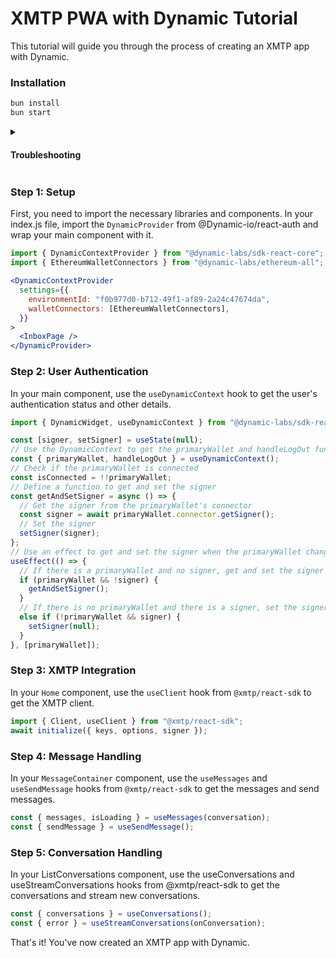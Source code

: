 # XMTP PWA with Dynamic Tutorial

This tutorial will guide you through the process of creating an XMTP app with Dynamic.

### Installation

```bash
bun install
bun start
```

<details >
  <summary><h4>Troubleshooting</h4></summary>

If you are experiencing package issues you can install Craco and this is `craco.config.js`

```jsx
const path = require("path");
const webpack = require("webpack");

module.exports = {
  webpack: {
    alias: {
      "date-fns/min": path.resolve(__dirname, "node_modules/date-fns/index.js"),
      "date-fns/subSeconds": path.resolve(
        __dirname,
        "node_modules/date-fns/index.js"
      ),
      "date-fns/isAfter": path.resolve(
        __dirname,
        "node_modules/date-fns/index.js"
      ),
    },
    plugins: [
      new webpack.ProvidePlugin({
        Buffer: ["buffer", "Buffer"],
      }),
    ],
    resolve: {
      fallback: {
        buffer: require.resolve("buffer/"),
      },
    },
  },
};
```

</details>

### Step 1: Setup

First, you need to import the necessary libraries and components. In your index.js file, import the `DynamicProvider` from @Dynamic-io/react-auth and wrap your main component with it.

```jsx
import { DynamicContextProvider } from "@dynamic-labs/sdk-react-core";
import { EthereumWalletConnectors } from "@dynamic-labs/ethereum-all";
```

```jsx
<DynamicContextProvider
  settings={{
    environmentId: "f0b977d0-b712-49f1-af89-2a24c47674da",
    walletConnectors: [EthereumWalletConnectors],
  }}
>
  <InboxPage />
</DynamicProvider>
```

### Step 2: User Authentication

In your main component, use the `useDynamicContext` hook to get the user's authentication status and other details.

```jsx
import { DynamicWidget, useDynamicContext } from "@dynamic-labs/sdk-react-core";

const [signer, setSigner] = useState(null);
// Use the DynamicContext to get the primaryWallet and handleLogOut function
const { primaryWallet, handleLogOut } = useDynamicContext();
// Check if the primaryWallet is connected
const isConnected = !!primaryWallet;
// Define a function to get and set the signer
const getAndSetSigner = async () => {
  // Get the signer from the primaryWallet's connector
  const signer = await primaryWallet.connector.getSigner();
  // Set the signer
  setSigner(signer);
};
// Use an effect to get and set the signer when the primaryWallet changes
useEffect(() => {
  // If there is a primaryWallet and no signer, get and set the signer
  if (primaryWallet && !signer) {
    getAndSetSigner();
  }
  // If there is no primaryWallet and there is a signer, set the signer to null
  else if (!primaryWallet && signer) {
    setSigner(null);
  }
}, [primaryWallet]);
```

### Step 3: XMTP Integration

In your `Home` component, use the `useClient` hook from `@xmtp/react-sdk` to get the XMTP client.

```jsx
import { Client, useClient } from "@xmtp/react-sdk";
await initialize({ keys, options, signer });
```

### Step 4: Message Handling

In your `MessageContainer` component, use the `useMessages` and `useSendMessage` hooks from `@xmtp/react-sdk` to get the messages and send messages.

```jsx
const { messages, isLoading } = useMessages(conversation);
const { sendMessage } = useSendMessage();
```

### Step 5: Conversation Handling

In your ListConversations component, use the useConversations and useStreamConversations hooks from @xmtp/react-sdk to get the conversations and stream new conversations.

```jsx
const { conversations } = useConversations();
const { error } = useStreamConversations(onConversation);
```

That's it! You've now created an XMTP app with Dynamic.
